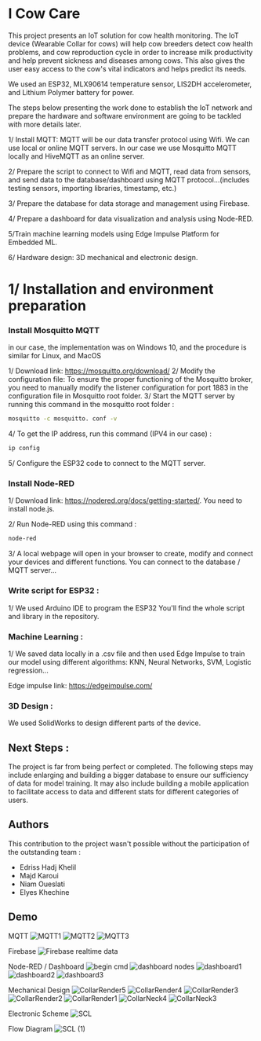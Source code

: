 
# I Cow Care

This project presents an IoT solution for cow health monitoring. The IoT device (Wearable Collar for cows) will help cow breeders detect cow health problems, and cow reproduction cycle in order to increase milk productivity and help prevent sickness and diseases among cows. This also gives the user easy access to the cow's vital indicators and helps predict its needs.

We used an ESP32, MLX90614 temperature sensor, LIS2DH accelerometer, and Lithium Polymer battery for power.

The steps below presenting the work done to establish the IoT network and prepare the hardware and software environment are going to be tackled with more details later.

1/ Install MQTT: MQTT will be our data transfer protocol using Wifi. We can use local or online MQTT servers. In our case we use Mosquitto MQTT locally and HiveMQTT as an online server.

2/ Prepare the script to connect to Wifi and MQTT, read data from sensors, and send data to the database/dashboard using MQTT protocol...(includes testing sensors, importing libraries, timestamp, etc.)

3/ Prepare the database for data storage and management using Firebase.

4/ Prepare a dashboard for data visualization and analysis using Node-RED.

5/Train machine learning models using Edge Impulse Platform for Embedded ML.

6/ Hardware design: 3D mechanical and electronic design.

# 1/ Installation and environment preparation

### Install Mosquitto MQTT 

in our case, the implementation was on Windows 10, and the procedure is similar for Linux, and MacOS

1/ Download link: https://mosquitto.org/download/
2/ Modify the configuration file:
To ensure the proper functioning of the Mosquitto broker, you need to manually modify the listener configuration for port 1883 in the configuration file in Mosquitto root folder.
3/ Start the MQTT server by running this command in the mosquitto root folder :
  
```bash
mosquitto -c mosquitto. conf -v
```
4/ To get the IP address, run this command (IPV4 in our case) :
```bash
ip config
```
5/ Configure the ESP32 code to connect to the MQTT server.

### Install Node-RED

1/ Download link: https://nodered.org/docs/getting-started/. You need to install node.js.

2/ Run Node-RED using this command :
  
```bash
node-red
```
3/ A local webpage will open in your browser to create, modify and connect your devices and different functions. You can connect to the database / MQTT server...

### Write script for ESP32 :

1/ We used Arduino IDE to program the ESP32  You'll find the whole script and library in the repository.

### Machine Learning :

1/ We saved data locally in a .csv file and then used Edge Impulse to train our model using different algorithms: KNN, Neural Networks, SVM, Logistic regression...

Edge impulse link: https://edgeimpulse.com/

### 3D Design :
We used SolidWorks to design different parts of the device.

## Next Steps :
The project is far from being perfect or completed. The following steps may include enlarging and building a bigger database to ensure our sufficiency of data for model training. It may also include building a mobile application to facilitate access to data and different stats for different categories of users.
## Authors

This contribution to the project wasn't possible without the participation of the outstanding team :
- Edriss Hadj Khelil
- Majd Karoui
- Niam Oueslati
- Elyes Khechine

## Demo

MQTT
![MQTT1](https://github.com/edrisshk1/I-Cow-Care/assets/122979130/cf390cda-7481-468f-8e86-b82f5a506e1b)
![MQTT2](https://github.com/edrisshk1/I-Cow-Care/assets/122979130/14a777ec-289d-47e4-926f-7f040c07e3de)
![MQTT3](https://github.com/edrisshk1/I-Cow-Care/assets/122979130/8a1264de-80f0-4ef1-8ca4-a51d47563105)

Firebase
![Firebase realtime data](https://github.com/edrisshk1/I-Cow-Care/assets/122979130/7f58e825-9b98-46b6-acf6-1c721add272f)

Node-RED / Dashboard
![begin cmd](https://github.com/edrisshk1/I-Cow-Care/assets/122979130/4eddd70f-5a01-42e2-8b92-e93d33fb475f)
![dashboard nodes](https://github.com/edrisshk1/I-Cow-Care/assets/122979130/068f30c1-7a90-4830-901c-28de313ee544)
![dashboard1](https://github.com/edrisshk1/I-Cow-Care/assets/122979130/5bd83df8-dd71-4aed-9f6b-209fa93fde47)
![dashboard2](https://github.com/edrisshk1/I-Cow-Care/assets/122979130/3846327b-40c2-43c7-9012-6f8b625694f6)
![dashboard3](https://github.com/edrisshk1/I-Cow-Care/assets/122979130/86035161-ae1a-4ba9-9531-1bc948bd641d)

Mechanical Design
![CollarRender5](https://github.com/edrisshk1/I-Cow-Care/assets/122979130/efd6ec51-9f1b-4ec9-a791-f0fd087f769b)
![CollarRender4](https://github.com/edrisshk1/I-Cow-Care/assets/122979130/9d79aaff-963f-4bdc-8732-f107cb7a6991)
![CollarRender3](https://github.com/edrisshk1/I-Cow-Care/assets/122979130/55be4b72-5e29-4745-8696-ed2330d8376a)
![CollarRender2](https://github.com/edrisshk1/I-Cow-Care/assets/122979130/30b85e70-892b-42fa-91f8-97f52771fe2e)
![CollarRender1](https://github.com/edrisshk1/I-Cow-Care/assets/122979130/aa9f8014-60b8-4d13-8808-8ebeacdf2bdb)
![CollarNeck4](https://github.com/edrisshk1/I-Cow-Care/assets/122979130/a9f02aee-d4ad-4e49-9d8a-047b5d79b3dc)
![CollarNeck3](https://github.com/edrisshk1/I-Cow-Care/assets/122979130/6fa0380c-957e-46f6-bbc6-142354aa5223)

Electronic Scheme
![SCL](https://github.com/edrisshk1/I-Cow-Care/assets/122979130/1bdf43de-b45b-4655-911c-91a4d0970367)

Flow Diagram
![SCL (1)](https://github.com/edrisshk1/I-Cow-Care/assets/122979130/8d827da0-4d0c-4716-9b6d-ed8d183c2d42)
